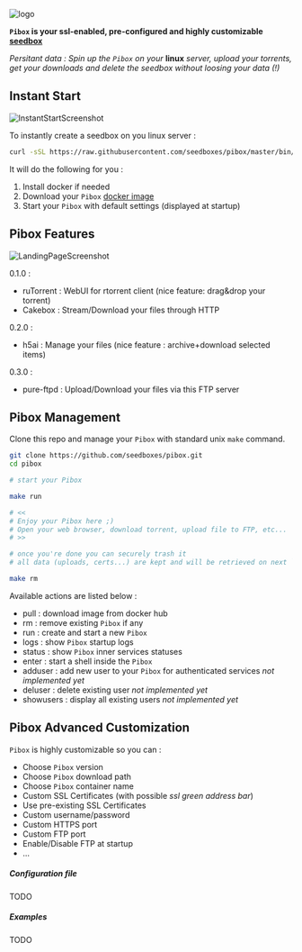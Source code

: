 ![logo](https://raw.githubusercontent.com/seedboxes/pibox/master/img/pibox.png)

**`Pibox` is your ssl-enabled, pre-configured and highly customizable [seedbox](http://github.com/seedboxes/pibox)**

*Persitant data : Spin up the `Pibox` on your* **linux** *server, upload your torrents, get your downloads and delete the seedbox without loosing your data (!)*

## Instant Start

![InstantStartScreenshot](https://raw.githubusercontent.com/seedboxes/pibox/master/img/instantstart.png)

To instantly create a seedbox on you linux server :

```bash
curl -sSL https://raw.githubusercontent.com/seedboxes/pibox/master/bin/start | bash
```

It will do the following for you :

1. Install docker if needed
2. Download your `Pibox`  [docker image](https://registry.hub.docker.com/r/seedboxes/pibox)
3. Start your `Pibox` with default settings (displayed at startup)

## Pibox Features

![LandingPageScreenshot](https://raw.githubusercontent.com/seedboxes/pibox/master/img/httplandingpage.png)

0.1.0 :

* ruTorrent : WebUI for rtorrent client (nice feature: drag&drop your torrent)
* Cakebox : Stream/Download your files through HTTP

0.2.0 :

* h5ai : Manage your files (nice feature : archive+download selected items)

0.3.0 :

* pure-ftpd : Upload/Download your files via this FTP server

## Pibox Management

Clone this repo and manage your `Pibox` with standard unix `make` command.

```bash
git clone https://github.com/seedboxes/pibox.git
cd pibox

# start your Pibox

make run

# << 
# Enjoy your Pibox here ;)
# Open your web browser, download torrent, upload file to FTP, etc...
# >>

# once you're done you can securely trash it 
# all data (uploads, certs...) are kept and will be retrieved on next `make run`

make rm
```

Available actions are listed below :

* pull : download image from docker hub
* rm : remove existing `Pibox` if any
* run : create and start a new `Pibox`
* logs : show `Pibox` startup logs
* status : show `Pibox` inner services statuses
* enter : start a shell inside the `Pibox`
* adduser : add new user to your `Pibox` for authenticated services *not implemented yet*
* deluser : delete existing user *not implemented yet*
* showusers : display all existing users *not implemented yet*


## Pibox Advanced Customization

`Pibox` is highly customizable so you can :

* Choose `Pibox` version
* Choose `Pibox` download path
* Choose `Pibox` container name
* Custom SSL Certificates (with possible *ssl green address bar*)
* Use pre-existing SSL Certificates
* Custom username/password
* Custom HTTPS port
* Custom FTP port
* Enable/Disable FTP at startup
* ...

##### Configuration file

TODO

##### Examples

TODO


